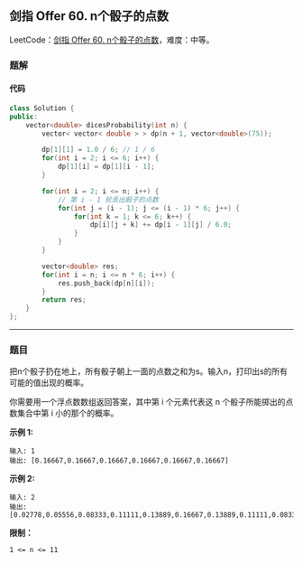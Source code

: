 ## 剑指 Offer 60. n个骰子的点数

LeetCode：[剑指 Offer 60. n个骰子的点数](https://leetcode.cn/problems/nge-tou-zi-de-dian-shu-lcof/)，难度：中等。

### 题解

#### 代码

```c++
class Solution {
public:
    vector<double> dicesProbability(int n) {
        vector< vector< double > > dp(n + 1, vector<double>(75));

        dp[1][1] = 1.0 / 6; // 1 / 6
        for(int i = 2; i <= 6; i++) {
            dp[1][i] = dp[1][i - 1];
        }

        for(int i = 2; i <= n; i++) {
            // 第 i - 1 轮丢出骰子的点数
            for(int j = (i - 1); j <= (i - 1) * 6; j++) {
                for(int k = 1; k <= 6; k++) {
                    dp[i][j + k] += dp[i - 1][j] / 6.0;
                }
            }
        }

        vector<double> res;
        for(int i = n; i <= n * 6; i++) {
            res.push_back(dp[n][i]);
        }
        return res;
    }
};
```



---



### 题目

把n个骰子扔在地上，所有骰子朝上一面的点数之和为s。输入n，打印出s的所有可能的值出现的概率。

 

你需要用一个浮点数数组返回答案，其中第 i 个元素代表这 n 个骰子所能掷出的点数集合中第 i 小的那个的概率。

 

**示例 1:**

```
输入: 1
输出: [0.16667,0.16667,0.16667,0.16667,0.16667,0.16667]
```

**示例 2:**

```
输入: 2
输出: [0.02778,0.05556,0.08333,0.11111,0.13889,0.16667,0.13889,0.11111,0.08333,0.05556,0.02778]
```

 

**限制：**

```
1 <= n <= 11
```


